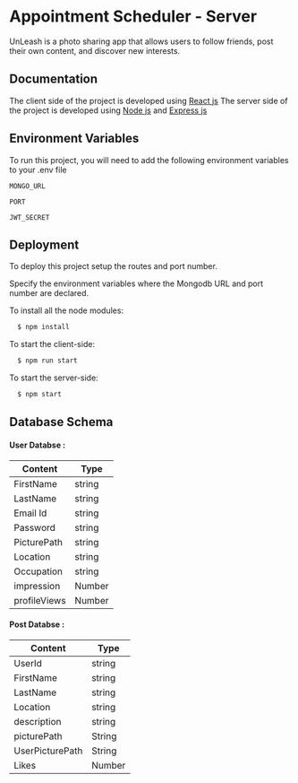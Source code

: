 
# Appointment Scheduler - Server

UnLeash is a photo sharing app that allows users to follow friends, post their own content, and discover new interests. 





## Documentation

The client side of the project is developed using [React js](https://legacy.reactjs.org/docs/getting-started.html)
The server side of the project is developed using [Node js](https://nodejs.org/en/docs) and [Express js](https://expressjs.com/)



## Environment Variables

To run this project, you will need to add the following environment variables to your .env file

`MONGO_URL`

`PORT`

`JWT_SECRET`


## Deployment

To deploy this project setup the routes and port number.

Specify the environment variables where the Mongodb URL and port number are declared.

To install all the node modules: 

```bash
  $ npm install
```

To start the client-side: 

```bash
  $ npm run start
```
To start the server-side: 

```bash
  $ npm start
```





## Database Schema

#### User Databse :

| Content             | Type                                                                |
| ----------------- | ------------------------------------------------------------------ |
| FirstName | string |
| LastName | string |
| Email Id | string |
| Password | string |
| PicturePath | string |
| Location | string |
| Occupation | string |
| impression | Number |
| profileViews | Number |



#### Post Databse :

| Content             | Type                                                                |
| ----------------- | ------------------------------------------------------------------ |
| UserId | string |
| FirstName | string |
| LastName | string |
| Location | string |
| description | string |
| picturePath | String |
| UserPicturePath | String |
| Likes | Number |



